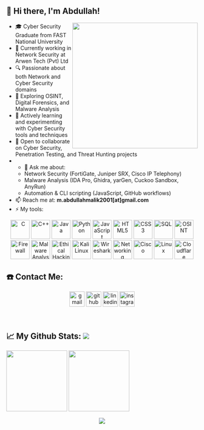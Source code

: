 ## 👋 Hi there, I'm Abdullah!

<!--
**abdullahhmalikk/abdullahhmalikk** is a ✨ _special_ ✨ repository because its `README.md` (this file) appears on your GitHub profile.

Here are some ideas to get you started:

-->

<a href="https://github.com/abdullahhmalikk/"><img align="right" width="330" src="https://github.com/abdullahhmalikk/abdullahhmalikk/blob/main/Files/cartoon-headless-man-hacking-seeklogo.com.svg"></a>
- 🎓 Cyber Security Graduate from FAST National University  
- 💼 Currently working in Network Security at Arwen Tech (Pvt) Ltd  
- 🔍 Passionate about both Network and Cyber Security domains  
- 🧠 Exploring OSINT, Digital Forensics, and Malware Analysis  
- 🌱 Actively learning and experimenting with Cyber Security tools and techniques  
- 👯 Open to collaborate on Cyber Security, Penetration Testing, and Threat Hunting projects
- - 💬 Ask me about:  
  - Network Security (FortiGate, Juniper SRX, Cisco IP Telephony)  
  - Malware Analysis (IDA Pro, Ghidra, yarGen, Cuckoo Sandbox, AnyRun)  
  - Automation & CLI scripting (JavaScript, GitHub workflows)
- 📫 Reach me at: **m.abdullahmalik2001[at]gmail.com**  
- ⚡ My tools:

<p align="center">
<p align="center">
<!-- Programming Languages -->
<img src="https://img.icons8.com/color/48/000000/c-programming.png" alt="C" width="50" height="50"/>
<img src="https://img.icons8.com/color/48/000000/c-plus-plus-logo.png" alt="C++" width="50" height="50"/>
<img src="https://img.icons8.com/color/48/000000/java-coffee-cup-logo.png" alt="Java" width="50" height="50"/>
<img src="https://img.icons8.com/color/48/000000/python.png" alt="Python" width="50" height="50"/>
<img src="https://img.icons8.com/color/48/000000/javascript.png" alt="JavaScript" width="50" height="50"/>
<img src="https://img.icons8.com/color/48/000000/html-5.png" alt="HTML5" width="50" height="50"/>
<img src="https://img.icons8.com/color/48/000000/css3.png" alt="CSS3" width="50" height="50"/>
<img src="https://img.icons8.com/color/48/000000/sql.png" alt="SQL" width="50" height="50"/>

<!-- Cybersecurity & Forensics -->
<img src="https://assets.labs.ine.com/web/badges/low/OSINT.png" alt="OSINT" width="50" height="50"/>
<img src="https://img.icons8.com/external-flat-juicy-fish/60/000000/external-firewall-cyber-security-flat-flat-juicy-fish.png" alt="Firewall" width="50" height="50"/>
<img src="https://img.icons8.com/external-flaticons-lineal-color-flat-icons/64/000000/external-malware-cyber-security-flaticons-lineal-color-flat-icons.png" alt="Malware Analysis" width="50" height="50"/>
<img src="https://img.icons8.com/fluency/48/000000/anonymous-mask.png" alt="Ethical Hacking" width="50" height="50"/>
<img src="https://img.icons8.com/color/48/000000/kali-linux.png" alt="Kali Linux" width="50" height="50"/>

<!-- Networking -->
<img src="https://img.icons8.com/color/48/000000/wireshark.png" alt="Wireshark" width="50" height="50"/>
<img src="https://img.icons8.com/color/48/000000/networking.png" alt="Networking" width="50" height="50"/>
<img src="https://img.icons8.com/color/48/000000/cisco.png" alt="Cisco" width="50" height="50"/>
<img src="https://img.icons8.com/color/48/000000/linux.png" alt="Linux" width="50" height="50"/>
<img src="https://img.icons8.com/color/48/000000/cloudflare.png" alt="Cloudflare" width="50" height="50"/>

## ☎️ Contact Me:
<p align="center">
<a href = "mailto:m.abdullahmalik2001@gmail.com"><img src='https://img.icons8.com/color/48/000000/gmail.png' alt='gmail' height='40'></a>
<a href = "https://github.com/abdullahhmalikk"><img src='https://img.icons8.com/color/2x/github--v1.png' alt='github' height='40'></a>
<a href = "https://www.linkedin.com/in/abdullahmallik/"><img src='https://img.icons8.com/color/2x/linkedin.png' alt='linkedin' height='40'></a>
<a href = "https://www.instagram.com/abdullahmalik2149?igsh=MWQ1NmlwN3J2NG9kNg=="><img src='https://cdn.icon-icons.com/icons2/1826/PNG/512/4202090instagramlogosocialsocialmedia-115598_115703.png' alt='instagram' height='40'></a>

<p>&nbsp;</p>

## 📈 My Github Stats:     <a href="https://github.com/abdullahhmalikk"> <img src="https://komarev.com/ghpvc/?username=abdullahhmalikk&label=Profile+Views&color=2e8b57&style=flat" /></a>
<a href="https://github.com/abdullahhmalikk"><img height="160px" src="https://github-readme-stats.vercel.app/api?username=abdullahhmalikk&count_private=true&include_all_commits=true&show_icons=true&hide_border=true&border_radius=15&line_height=24&&title_color=020024&text_color=ffffff&icon_color=020024&bg_color=4,C06C84,6C5B7B,355C7D" /></a>
  <a href="https://github.com/abdullahhmalikk/">
  <img height="160px" src="https://github-readme-stats.vercel.app/api/top-langs/?username=abdullahhmalikk&langs_count=6&layout=compact&hide_border=true&border_radius=15&line_height=24&card_width=380&title_color=020024&text_color=ffffff&bg_color=1,355C7D,6C5B7B,C06C84" /></a>
 <p align="center">
<img src="https://i.gifer.com/758X.gif" />
<p>&nbsp;</p>
  

